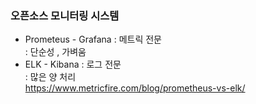 ### 오픈소스 모니터링 시스템
- Prometeus - Grafana
: 메트릭 전문  
: 단순성 , 가벼움  
- ELK - Kibana
: 로그 전문  
: 많은 양 처리  
https://www.metricfire.com/blog/prometheus-vs-elk/
